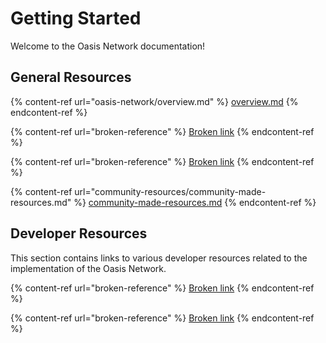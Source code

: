# Getting Started

Welcome to the Oasis Network documentation!

## General Resources

{% content-ref url="oasis-network/overview.md" %}
[overview.md](oasis-network/overview.md)
{% endcontent-ref %}

{% content-ref url="broken-reference" %}
[Broken link](broken-reference)
{% endcontent-ref %}

{% content-ref url="broken-reference" %}
[Broken link](broken-reference)
{% endcontent-ref %}

{% content-ref url="community-resources/community-made-resources.md" %}
[community-made-resources.md](community-resources/community-made-resources.md)
{% endcontent-ref %}

## Developer Resources

This section contains links to various developer resources related to the implementation of the Oasis Network.

{% content-ref url="broken-reference" %}
[Broken link](broken-reference)
{% endcontent-ref %}

{% content-ref url="broken-reference" %}
[Broken link](broken-reference)
{% endcontent-ref %}

